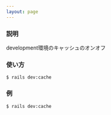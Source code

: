 ```yaml
---
layout: page
---
```


### 説明

development環境のキャッシュのオンオフ

### 使い方

    $ rails dev:cache

### 例

    $ rails dev:cache
